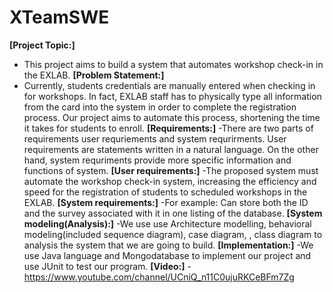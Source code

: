 # XTeamSWE

**[Project Topic:]**
 - This project aims to build a system that automates workshop check-in in the EXLAB.
**[Problem Statement:]**
 - Currently, students credentials are manually entered when checking in for workshops. In fact, EXLAB staff has to physically type all information from the card into the system in order to complete the registration process. Our project aims to automate this process, shortening the time it takes for students to enroll.
**[Requirements:]**
-There are two parts of requirements user requriements and system requrirments. User requirements are statements written in a natural language. On the other hand, system requriments provide more specific information and functions of system.
**[User requirements:]**
-The proposed system must automate the workshop check-in system, increasing the efficiency and speed for the registration of students to scheduled workshops in the EXLAB.
**[System requirements:]**
-For example: Can store both the ID and the survey associated with it in one listing of the database.
**[System modeling(Analysis):]**
-We use use Architecture modelling, behavioral modeling(included sequence diagram), case diagram, , class diagram to analysis the system that we are going to build.
**[Implementation:]**
-We use Java language and Mongodatabase to implement our project and use JUnit to test our program.
**[Video:]**
-https://www.youtube.com/channel/UCniQ_n11C0ujuRKCeBFm7Zg 
